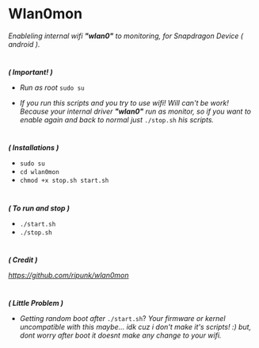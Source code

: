 # Wlan0mon
*Enableling internal wifi **"wlan0"** to monitoring,
for Snapdragon Device ( android ).*
#
#
***( Important! )***

- *Run as root* ```sudo su```

- *If you run this scripts and you try to use wifi! 
Will can't be work! 
Because your internal driver **"wlan0"** run as monitor, 
so if you want to enable again and back to normal 
just* ```./stop.sh``` *his scripts.*
#
***( Installations )***

- ```sudo su```
- ```cd wlan0mon```
- ```chmod +x stop.sh start.sh```
#
***( To run and stop )***
 
- ```./start.sh```
- ```./stop.sh``` 
#
***( Credit )***

*https://github.com/ripunk/wlan0mon*
#
***( Little Problem )***

- *Getting random boot after* ```./start.sh```?
*Your firmware or kernel uncompatible with this maybe...
idk cuz i don't make it's scripts! :)* 
*but, dont worry after boot it doesnt make any change to your wifi.*
